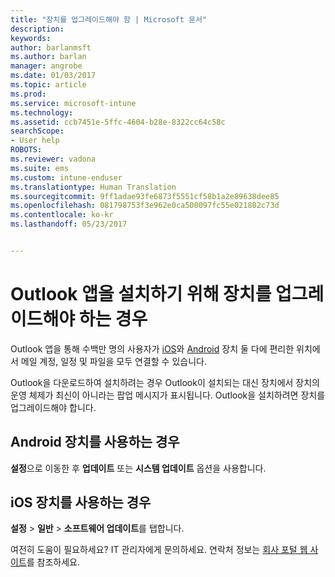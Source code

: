 ```yaml
---
title: "장치를 업그레이드해야 함 | Microsoft 문서"
description: 
keywords: 
author: barlanmsft
ms.author: barlan
manager: angrobe
ms.date: 01/03/2017
ms.topic: article
ms.prod: 
ms.service: microsoft-intune
ms.technology: 
ms.assetid: ccb7451e-5ffc-4604-b28e-8322cc64c58c
searchScope:
- User help
ROBOTS: 
ms.reviewer: vadona
ms.suite: ems
ms.custom: intune-enduser
ms.translationtype: Human Translation
ms.sourcegitcommit: 9ff1adae93fe6873f5551cf58b1a2e89638dee85
ms.openlocfilehash: 081798753f3e962e0ca500097fc55e021802c73d
ms.contentlocale: ko-kr
ms.lasthandoff: 05/23/2017


---
```


# <a name="you-need-to-upgrade-your-device-to-install-the-outlook-app"></a>Outlook 앱을 설치하기 위해 장치를 업그레이드해야 하는 경우

Outlook 앱을 통해 수백만 명의 사용자가 [iOS](https://itunes.apple.com/us/app/microsoft-outlook-email-calendar/id951937596?mt=8)와 [Android](https://play.google.com/store/apps/details?id=com.microsoft.office.outlook) 장치 둘 다에 편리한 위치에서 메일 계정, 일정 및 파일을 모두 연결할 수 있습니다.

Outlook을 다운로드하여 설치하려는 경우 Outlook이 설치되는 대신 장치에서 장치의 운영 체제가 최신이 아니라는 팝업 메시지가 표시됩니다. Outlook을 설치하려면 장치를 업그레이드해야 합니다.

## <a name="if-you-have-an-android-device"></a>Android 장치를 사용하는 경우
**설정**으로 이동한 후 **업데이트** 또는 **시스템 업데이트** 옵션을 사용합니다.

## <a name="if-you-have-an-ios-device"></a>iOS 장치를 사용하는 경우
**설정** > **일반** > **소프트웨어 업데이트**를 탭합니다.

여전히 도움이 필요하세요? IT 관리자에게 문의하세요. 연락처 정보는 [회사 포털 웹 사이트](http://portal.manage.microsoft.com)를 참조하세요.

